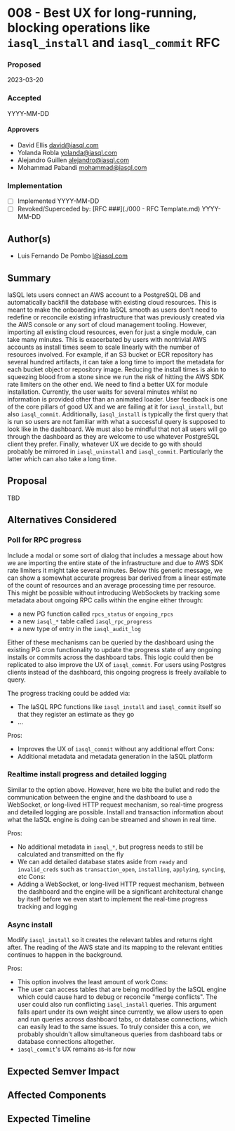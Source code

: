 # 008 - Best UX for long-running, blocking operations like `iasql_install` and `iasql_commit` RFC

### Proposed

2023-03-20

### Accepted

YYYY-MM-DD

#### Approvers

- David Ellis <david@iasql.com>
- Yolanda Robla <yolanda@iasql.com>
- Alejandro Guillen <alejandro@iasql.com>
- Mohammad Pabandi <mohammad@iasql.com>

### Implementation

- [ ] Implemented YYYY-MM-DD
- [ ] Revoked/Superceded by: [RFC ###](./000 - RFC Template.md) YYYY-MM-DD

## Author(s)

- Luis Fernando De Pombo <l@iasql.com>

## Summary

IaSQL lets users connect an AWS account to a PostgreSQL DB and automatically backfill the database with existing cloud resources. This is meant to make the onboarding into IaSQL smooth as users don't need to redefine or reconcile existing infrastructure that was previously created via the AWS console or any sort of cloud management tooling. However, importing all existing cloud resources, even for just a single module, can take many minutes. This is exacerbated by users with nontrivial AWS accounts as install times seem to scale linearly with the number of resources involved. For example, if an S3 bucket or ECR repository has several hundred artifacts, it can take a long time to import the metadata for each bucket object or repository image. Reducing the install times is akin to squeezing blood from a stone since we run the risk of hitting the AWS SDK rate limiters on the other end. We need to find a better UX for module installation. Currently, the user waits for several minutes whilst no information is provided other than an animated loader. User feedback is one of the core pillars of good UX and we are failing at it for `iasql_install`, but also `iasql_commit`. Additionally, `iasql_install` is typically the first query that is run so users are not familiar with what a successful query is supposed to look like in the dashboard. We must also be mindful that not all users will go through the dashboard as they are welcome to use whatever PostgreSQL client they prefer. Finally, whatever UX we decide to go with should probably be mirrored in `iasql_uninstall` and `iasql_commit`. Particularly the latter which can also take a long time.

## Proposal

TBD

## Alternatives Considered

### Poll for RPC progress

Include a modal or some sort of dialog that includes a message about how we are importing the entire state of the infrastructure and due to AWS SDK rate limiters it might take several minutes. Below this generic message, we can show a somewhat accurate progress bar derived from a linear estimate of the count of resources and an average processing time per resource. This might be possible without introducing WebSockets by tracking some metadata about ongoing RPC calls within the engine either through:

- a new PG function called `rpcs_status` or `ongoing_rpcs` 
- a new `iasql_*` table called `iasql_rpc_progress`
- a new type of entry in the `iasql_audit_log`

Either of these mechanisms can be queried by the dashboard using the existing PG cron functionality to update the progress state of any ongoing installs or commits across the dashboard tabs. This logic could then be replicated to also improve the UX of `iasql_commit`. For users using Postgres clients instead of the dashboard, this ongoing progress is freely available to query.

The progress tracking could be added via:
- The IaSQL RPC functions like `iasql_install` and `iasql_commit` itself so that they register an estimate as they go
- ...

Pros:
- Improves the UX of `iasql_commit` without any additional effort
Cons:
- Additional metadata and metadata generation in the IaSQL platform


### Realtime install progress and detailed logging

Similar to the option above. However, here we bite the bullet and redo the communication between the engine and the dashboard to use a WebSocket, or long-lived HTTP request mechanism, so real-time progress and detailed logging are possible. Install and transaction information about what the IaSQL engine is doing can be streamed and shown in real time.

Pros:
- No additional metadata in `iasql_*`, but progress needs to still be calculated and transmitted on the fly
- We can add detailed database states aside from `ready` and `invalid_creds` such as `transaction_open`, `installing`, `applying`, `syncing`, etc
Cons:
- Adding a WebSocket, or long-lived HTTP request mechanism, between the dashboard and the engine will be a significant architectural change by itself before we even start to implement the real-time progress tracking and logging

### Async install

Modify `iasql_install` so it creates the relevant tables and returns right after. The reading of the AWS state and its mapping to the relevant entities continues to happen in the background.

Pros:
- This option involves the least amount of work
Cons:
- The user can access tables that are being modified by the IaSQL engine which could cause hard to debug or reconcile "merge conflicts". The user could also run conflicting `iasql_install` queries. This argument falls apart under its own weight since currently, we allow users to open and run queries across dashboard tabs, or database connections, which can easily lead to the same issues. To truly consider this a con, we probably shouldn't allow simultaneous queries from dashboard tabs or database connections altogether.
- `iasql_commit`'s UX remains as-is for now

## Expected Semver Impact

## Affected Components

## Expected Timeline

